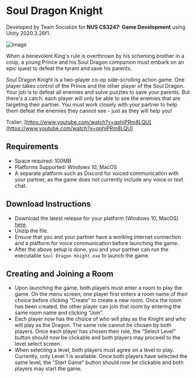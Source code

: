 #  Soul Dragon Knight

Developed by Team Socialize for **NUS CS3247: Game Development** using Unity 2020.3.26f1.

![image](https://user-images.githubusercontent.com/50415999/163216925-c86caaff-de98-4b33-a84e-6250474572bf.png)

When a benevolent King's rule is overthrown by his scheming brother in a coup,
a young Prince and his Soul Dragon companion must embark on an epic quest to defeat the tyrant and save his parents.

Soul Dragon Knight is a two-player co-op side-scrolling action game.
One player takes control of the Prince and the other player of the Soul Dragon.
Your job is to defeat all enemies and solve puzzles to save your parents.
But there's a catch: each player will only be able to see the enemies that are targeting their partner.
You must work closely with your partner to help them defeat the enemies they cannot see - just as they will help you!

Trailer: [https://www.youtube.com/watch?v=qphiPRm8LQU](https://www.youtube.com/watch?v=qphiPRm8LQU)

## Requirements
- Space required: 100MB
- Platforms Supported: Windows 10, MacOS
- A separate platform such as Discord for voiced communication with your partner, as the game does not currently include any voice or text chat.

## Download Instructions
- Download the latest release for your platform (Windows 10, MacOS) [here](https://github.com/Soulcialize/souldragonknight/releases/tag/v1.0.0).
- Unzip the file.
- Ensure that you and your partner have a working internet connection and a platform for voice communication before launching the game.
- After the above setup is done, you and your partner can run the executable `Soul Dragon Knight.exe` to launch the game.

## Creating and Joining a Room
- Upon launching the game, both players must enter a room to play the game. On the menu
screen, one player first enters a room name of their choice before clicking “Create” to create a
new room. Once the room has been created, the other player can join that room by entering the
same room name and clicking “Join”.
- Each player now has the choice of who will play as the Knight and who will play as the Dragon.
The same role cannot be chosen by both players. Once each player has chosen their role, the
“Select Level” button should now be clickable and both players may proceed to the level select
screen.
- When selecting a level, both players must agree on a level to play. Currently, only Level 1 is
available. Once both players have selected the same level, the “Start Game” button should now
be clickable and both players may start the game.
